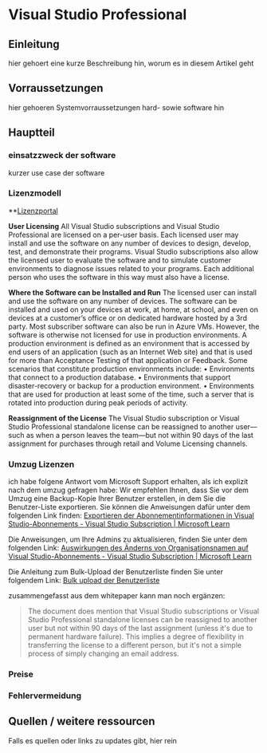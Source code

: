 # Visual Studio Professional

## Einleitung

hier gehoert eine kurze Beschreibung hin, worum es in diesem Artikel geht

## Vorraussetzungen

hier gehoeren Systemvorraussetzungen hard- sowie software hin

## Hauptteil

### einsatzzweck der software

kurzer use case der software

### Lizenzmodell

**[Lizenzportal](https://my.visualstudio.com/)

**User Licensing**
All Visual Studio subscriptions and Visual Studio Professional are licensed on a per-user basis. Each
licensed user may install and use the software on any number of devices to design, develop, test, and
demonstrate their programs. Visual Studio subscriptions also allow the licensed user to evaluate the
software and to simulate customer environments to diagnose issues related to your programs. Each
additional person who uses the software in this way must also have a license.

**Where the Software can be Installed and Run**
The licensed user can install and use the software on any number of devices. The software can be
installed and used on your devices at work, at home, at school, and even on devices at a customer’s office
or on dedicated hardware hosted by a 3rd party. Most subscriber software can also be run in Azure VMs.
However, the software is otherwise not licensed for use in production environments.
A production environment is defined as an environment that is accessed by end users of an application
(such as an Internet Web site) and that is used for more than Acceptance Testing of that application or
Feedback. Some scenarios that constitute production environments include:
• Environments that connect to a production database.
• Environments that support disaster-recovery or backup for a production environment.
• Environments that are used for production at least some of the time, such a server that is rotated
into production during peak periods of activity.

**Reassignment of the License**
The Visual Studio subscription or Visual Studio Professional standalone license can be reassigned to
another user—such as when a person leaves the team—but not within 90 days of the last assignment for
purchases through retail and Volume Licensing channels.

### Umzug Lizenzen

ich habe folgene Antwort vom Microsoft Support erhalten, als ich explizit nach dem umzug gefragen habe:
Wir empfehlen Ihnen, dass Sie vor dem Umzug eine Backup-Kopie Ihrer Benutzer erstellen, in dem Sie die Benutzer-Liste exportieren. Sie können die Anweisungen dafür unter dem folgenden Link finden:
[Exportieren der Abonnementinformationen in Visual Studio-Abonnements - Visual Studio Subscription | Microsoft Learn](https://learn.microsoft.com/de-de/visualstudio/subscriptions/exporting-subscriptions)

Die Anweisungen, um Ihre Admins zu aktualisieren, finden Sie unter dem folgenden Link:
[Auswirkungen des Änderns von Organisationsnamen auf Visual Studio-Abonnements - Visual Studio Subscription | Microsoft Learn](https://learn.microsoft.com/de-de/visualstudio/subscriptions/change-org-email-addresses#what-to-do-if-your-organizations-email-addresses-change)

Die Anleitung zum Bulk-Upload der Benutzerliste finden Sie unter folgendem Link:
[Bulk upload der Benutzerliste](https://learn.microsoft.com/de-de/visualstudio/subscriptions/assign-license-bulk)

zusammengefasst aus dem whitepaper kann man noch ergänzen:

>The document does mention that Visual Studio subscriptions or Visual Studio Professional standalone licenses can be reassigned to another user but not within 90 days of the last assignment (unless it's due to permanent hardware failure).  This implies a degree of flexibility in transferring the license to a different person, but it's not a simple process of simply changing an email address.

### Preise

### Fehlervermeidung

## Quellen / weitere ressourcen

Falls es quellen oder links zu updates gibt, hier rein
